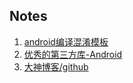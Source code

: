 ## Notes

1. [android编译混淆模板](https://github.com/Sogrey/notes/blob/master/%E6%B7%B7%E6%B7%86%E6%A8%A1%E6%9D%BF.md)
2. [优秀的第三方库-Android](https://github.com/Sogrey/notes/blob/master/%E4%BC%98%E7%A7%80%E7%9A%84%E7%AC%AC%E4%B8%89%E6%96%B9%E5%BA%93-Android.md)
3. [大神博客/github](https://github.com/Sogrey/notes/blob/master/%E5%A4%A7%E7%A5%9E%E5%8D%9A%E5%AE%A2-github.md)